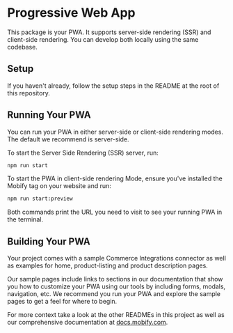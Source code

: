 # Progressive Web App

This package is your PWA. It supports server-side rendering (SSR) and client-side
rendering. You can develop both locally using the same codebase.

## Setup

If you haven't already, follow the setup steps in the README at the root of this
repository.


## Running Your PWA

You can run your PWA in either server-side or client-side rendering modes. The
default we recommend is server-side.

To start the Server Side Rendering (SSR) server, run:

```bash
npm run start
```

To start the PWA in client-side rendering Mode, ensure you've installed the Mobify tag
on your website and run:

```bash
npm run start:preview
```

Both commands print the URL you need to visit to see your running PWA in the terminal.


## Building Your PWA

Your project comes with a sample Commerce Integrations connector as well as examples
for home, product-listing and product description pages.

Our sample pages include links to sections in our documentation that show you how to
customize your PWA using our tools by including forms, modals, navigation, etc.
We recommend you run your PWA and explore the sample pages to get a feel for where
to begin.

For more context take a look at the other READMEs in this project as well as our
comprehensive documentation at [docs.mobify.com][mobify-docs].

[mobify-docs]: http://docs.mobify.com
